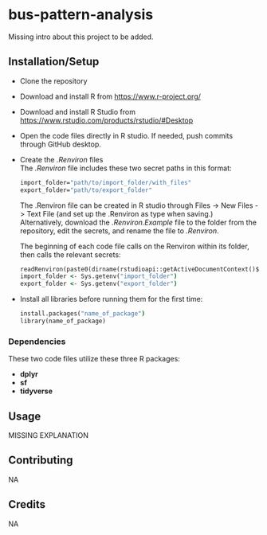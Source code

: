 # bus-pattern-analysis

Missing intro about this project to be added. 

## Installation/Setup

- Clone the repository
- Download and install R from https://www.r-project.org/
- Download and install R Studio from https://www.rstudio.com/products/rstudio/#Desktop
- Open the code files directly in R studio. If needed, push commits through GitHub desktop.
- Create the *.Renviron* files <br>
  The *.Renviron* file includes these two secret paths in this format:
  ```cmd
  import_folder="path/to/import_folder/with_files"
  export_folder="path/to/export_folder"
  ```
  The .Renviron file can be created in R studio through Files -> New Files -> Text File (and set up the .Renviron as type when saving.) <br>Alternatively, download the *.Renviron.Example* file to the folder from the repository, edit the secrets, and rename the file to *.Renviron*.<br>

  The beginning of each code file calls on the Renviron within its folder, then calls the relevant secrets:
  ```cmd
  readRenviron(paste0(dirname(rstudioapi::getActiveDocumentContext()$path), "/.Renviron"))
  import_folder <- Sys.getenv("import_folder")
  export_folder <- Sys.getenv("export_folder")
  ```
  
- Install all libraries before running them for the first time:
  ```cmd
  install.packages("name_of_package")
  library(name_of_package)
  ```
### Dependencies

These two code files utilize these three R packages:
- **dplyr**
- **sf**
- **tidyverse**

## Usage

MISSING EXPLANATION

## Contributing

NA

## Credits

NA


